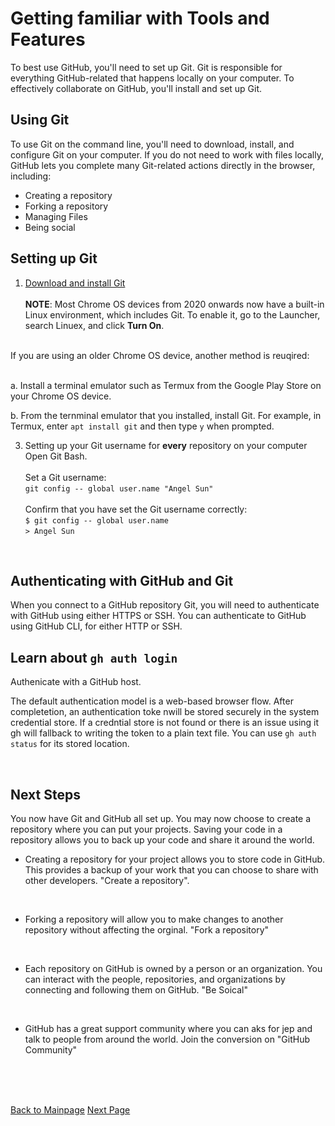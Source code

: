 # Getting familiar with Tools and Features <br />

To best use GitHub, you'll need to set up Git. Git is responsible for everything GitHub-related that happens locally on your computer. To effectively collaborate on GitHub, you'll install and set up Git. <br />

## Using Git
To use Git on the command line, you'll need to download, install, and configure Git on your computer. If you do not need to work with files locally, GitHub lets you complete many Git-related actions directly in the browser, including: <br />

* Creating a repository
* Forking a repository
* Managing Files
* Being social <br />

## Setting up Git 

1. [Download and install Git](https://git-scm.com/downloads) <br />
<br />**NOTE**: Most Chrome OS devices from 2020 onwards now have a built-in Linux environment, which includes Git. To enable it, go to the Launcher, search Linuex, and click **Turn On**.
<br />
  If you are using an older Chrome OS device, another method is reuqired:
  <br/>
  
<br />   a. Install a terminal emulator such as Termux from the Google Play Store on your Chrome OS device. 
  <br />
  
  b. From the ternminal emulator that you installed, install Git. For example, in Termux, enter `apt install git` and then type `y` when prompted.  <br />
  

  3. Setting up your Git username for **every** repository on your computer <br />
  Open Git Bash. <br />
  <br />Set a Git username: <br />
  `git config -- global user.name "Angel Sun"`<br />
 <br /> Confirm that you have set the Git username correctly: <br />
  `$ git config -- global user.name` <br />
    `> Angel Sun`
<br />

## Authenticating with GitHub and Git

When you connect to a GitHub repository Git, you will need to authenticate with GitHub using either HTTPS or SSH. You can authenticate to GitHub using GitHub CLI, for either HTTP or SSH. <br />

## Learn about `gh auth login`
Authenicate with a GitHub host. 
<br />

The default authentication model is a web-based browser flow. After completetion, an authentication toke nwill be stored securely in the system credential store. If a credntial store is not found or there is an issue using it gh will fallback to writing the token to a plain text file. You can use `gh auth status` for its stored location. 

<br />

## Next Steps

You now have Git and GitHub all set up. You may now choose to create a repository where you can put your projects. Saving your code in a repository allows you to back up your code and share it around the world. <br />

* Creating a repository for your project allows you to store code in GitHub. This provides a backup of your work that you can choose to share with other developers. "Create a repository".
<br />

* Forking a repository will allow you to make changes to another repository without affecting the orginal. "Fork a repository"
<br />

* Each repository on GitHub is owned by a person or an organization. You can interact with the people, repositories, and organizations by connecting and following them on GitHub. "Be Soical"
<br />

* GitHub has a great support community where you can aks for jep and talk to people from around the world. Join the conversion on "GitHub Community"
<br />

<br />

<br />

[Back to Mainpage](https://github.com/AngelS28/Markdown_Github/blob/main/README.md)             [Next Page](https://github.com/AngelS28/Markdown_Github/blob/main/yourAccount.md)
